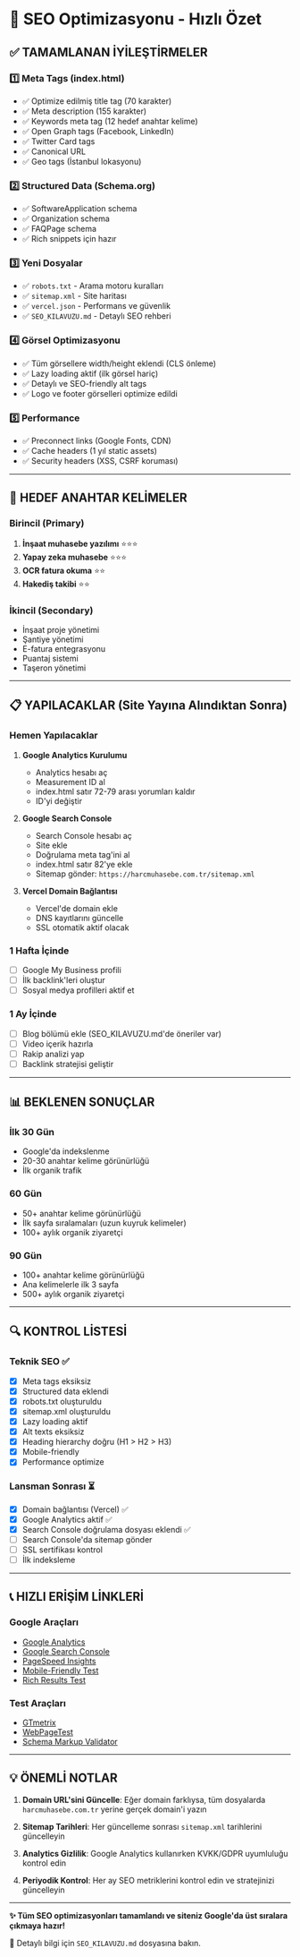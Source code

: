 # 🚀 SEO Optimizasyonu - Hızlı Özet

## ✅ TAMAMLANAN İYİLEŞTİRMELER

### 1️⃣ Meta Tags (index.html)
- ✅ Optimize edilmiş title tag (70 karakter)
- ✅ Meta description (155 karakter)
- ✅ Keywords meta tag (12 hedef anahtar kelime)
- ✅ Open Graph tags (Facebook, LinkedIn)
- ✅ Twitter Card tags
- ✅ Canonical URL
- ✅ Geo tags (İstanbul lokasyonu)

### 2️⃣ Structured Data (Schema.org)
- ✅ SoftwareApplication schema
- ✅ Organization schema
- ✅ FAQPage schema
- ✅ Rich snippets için hazır

### 3️⃣ Yeni Dosyalar
- ✅ `robots.txt` - Arama motoru kuralları
- ✅ `sitemap.xml` - Site haritası
- ✅ `vercel.json` - Performans ve güvenlik
- ✅ `SEO_KILAVUZU.md` - Detaylı SEO rehberi

### 4️⃣ Görsel Optimizasyonu
- ✅ Tüm görsellere width/height eklendi (CLS önleme)
- ✅ Lazy loading aktif (ilk görsel hariç)
- ✅ Detaylı ve SEO-friendly alt tags
- ✅ Logo ve footer görselleri optimize edildi

### 5️⃣ Performance
- ✅ Preconnect links (Google Fonts, CDN)
- ✅ Cache headers (1 yıl static assets)
- ✅ Security headers (XSS, CSRF koruması)

---

## 🎯 HEDEF ANAHTAR KELİMELER

### Birincil (Primary)
1. **İnşaat muhasebe yazılımı** ⭐⭐⭐
2. **Yapay zeka muhasebe** ⭐⭐⭐
3. **OCR fatura okuma** ⭐⭐
4. **Hakediş takibi** ⭐⭐

### İkincil (Secondary)
- İnşaat proje yönetimi
- Şantiye yönetimi
- E-fatura entegrasyonu
- Puantaj sistemi
- Taşeron yönetimi

---

## 📋 YAPILACAKLAR (Site Yayına Alındıktan Sonra)

### Hemen Yapılacaklar
1. **Google Analytics Kurulumu**
   - Analytics hesabı aç
   - Measurement ID al
   - index.html satır 72-79 arası yorumları kaldır
   - ID'yi değiştir

2. **Google Search Console**
   - Search Console hesabı aç
   - Site ekle
   - Doğrulama meta tag'ini al
   - index.html satır 82'ye ekle
   - Sitemap gönder: `https://harcmuhasebe.com.tr/sitemap.xml`

3. **Vercel Domain Bağlantısı**
   - Vercel'de domain ekle
   - DNS kayıtlarını güncelle
   - SSL otomatik aktif olacak

### 1 Hafta İçinde
- [ ] Google My Business profili
- [ ] İlk backlink'leri oluştur
- [ ] Sosyal medya profilleri aktif et

### 1 Ay İçinde
- [ ] Blog bölümü ekle (SEO_KILAVUZU.md'de öneriler var)
- [ ] Video içerik hazırla
- [ ] Rakip analizi yap
- [ ] Backlink stratejisi geliştir

---

## 📊 BEKLENEN SONUÇLAR

### İlk 30 Gün
- Google'da indekslenme
- 20-30 anahtar kelime görünürlüğü
- İlk organik trafik

### 60 Gün
- 50+ anahtar kelime görünürlüğü
- İlk sayfa sıralamaları (uzun kuyruk kelimeler)
- 100+ aylık organik ziyaretçi

### 90 Gün
- 100+ anahtar kelime görünürlüğü
- Ana kelimelerle ilk 3 sayfa
- 500+ aylık organik ziyaretçi

---

## 🔍 KONTROL LİSTESİ

### Teknik SEO ✅
- [x] Meta tags eksiksiz
- [x] Structured data eklendi
- [x] robots.txt oluşturuldu
- [x] sitemap.xml oluşturuldu
- [x] Lazy loading aktif
- [x] Alt texts eksiksiz
- [x] Heading hierarchy doğru (H1 > H2 > H3)
- [x] Mobile-friendly
- [x] Performance optimize

### Lansman Sonrası ⏳
- [x] Domain bağlantısı (Vercel) ✅
- [x] Google Analytics aktif ✅
- [x] Search Console doğrulama dosyası eklendi ✅
- [ ] Search Console'da sitemap gönder
- [ ] SSL sertifikası kontrol
- [ ] İlk indeksleme

---

## 📞 HIZLI ERİŞİM LİNKLERİ

### Google Araçları
- [Google Analytics](https://analytics.google.com/)
- [Google Search Console](https://search.google.com/search-console)
- [PageSpeed Insights](https://pagespeed.web.dev/)
- [Mobile-Friendly Test](https://search.google.com/test/mobile-friendly)
- [Rich Results Test](https://search.google.com/test/rich-results)

### Test Araçları
- [GTmetrix](https://gtmetrix.com/)
- [WebPageTest](https://www.webpagetest.org/)
- [Schema Markup Validator](https://validator.schema.org/)

---

## 💡 ÖNEMLİ NOTLAR

1. **Domain URL'sini Güncelle**: Eğer domain farklıysa, tüm dosyalarda `harcmuhasebe.com.tr` yerine gerçek domain'i yazın

2. **Sitemap Tarihleri**: Her güncelleme sonrası `sitemap.xml` tarihlerini güncelleyin

3. **Analytics Gizlilik**: Google Analytics kullanırken KVKK/GDPR uyumluluğu kontrol edin

4. **Periyodik Kontrol**: Her ay SEO metriklerini kontrol edin ve stratejinizi güncelleyin

---

**✨ Tüm SEO optimizasyonları tamamlandı ve siteniz Google'da üst sıralara çıkmaya hazır!**

📄 Detaylı bilgi için `SEO_KILAVUZU.md` dosyasına bakın.
